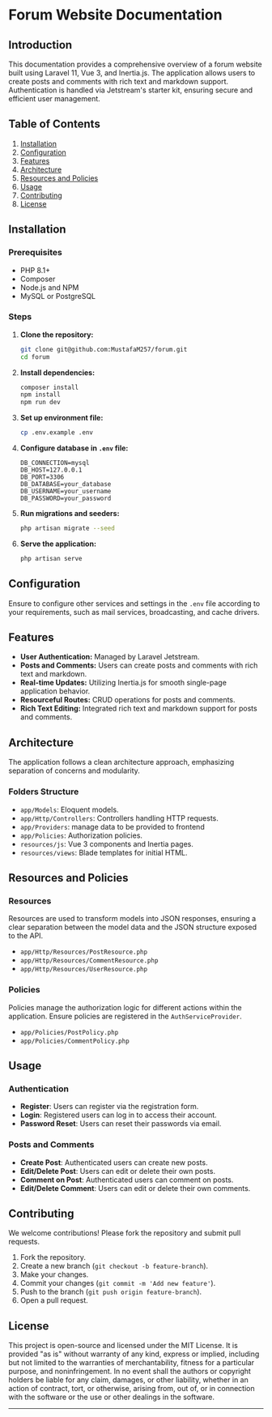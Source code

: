 # Forum Website Documentation

## Introduction

This documentation provides a comprehensive overview of a forum website built using Laravel 11, Vue 3, and Inertia.js. The application allows users to create posts and comments with rich text and markdown support. Authentication is handled via Jetstream's starter kit, ensuring secure and efficient user management.

## Table of Contents

1. [Installation](#installation)
2. [Configuration](#configuration)
3. [Features](#features)
4. [Architecture](#architecture)
5. [Resources and Policies](#resources-and-policies)
6. [Usage](#usage)
7. [Contributing](#contributing)
8. [License](#license)

## Installation

### Prerequisites

- PHP 8.1+
- Composer
- Node.js and NPM
- MySQL or PostgreSQL

### Steps

1. **Clone the repository:**
    ```sh
    git clone git@github.com:MustafaM257/forum.git
    cd forum
    ```

2. **Install dependencies:**
    ```sh
    composer install
    npm install
    npm run dev
    ```

3. **Set up environment file:**
    ```sh
    cp .env.example .env
    ```

4. **Configure database in `.env` file:**
    ```env
    DB_CONNECTION=mysql
    DB_HOST=127.0.0.1
    DB_PORT=3306
    DB_DATABASE=your_database
    DB_USERNAME=your_username
    DB_PASSWORD=your_password
    ```

5. **Run migrations and seeders:**
    ```sh
    php artisan migrate --seed
    ```

6. **Serve the application:**
    ```sh
    php artisan serve
    ```

## Configuration

Ensure to configure other services and settings in the `.env` file according to your requirements, such as mail services, broadcasting, and cache drivers.

## Features

- **User Authentication:** Managed by Laravel Jetstream.
- **Posts and Comments:** Users can create posts and comments with rich text and markdown.
- **Real-time Updates:** Utilizing Inertia.js for smooth single-page application behavior.
- **Resourceful Routes:** CRUD operations for posts and comments.
- **Rich Text Editing:** Integrated rich text and markdown support for posts and comments.

## Architecture

The application follows a clean architecture approach, emphasizing separation of concerns and modularity.

### Folders Structure

- `app/Models`: Eloquent models.
- `app/Http/Controllers`: Controllers handling HTTP requests.
- `app/Providers`: manage data to be provided to frontend
- `app/Policies`: Authorization policies.
- `resources/js`: Vue 3 components and Inertia pages.
- `resources/views`: Blade templates for initial HTML.

## Resources and Policies

### Resources

Resources are used to transform models into JSON responses, ensuring a clear separation between the model data and the JSON structure exposed to the API.

- `app/Http/Resources/PostResource.php`
- `app/Http/Resources/CommentResource.php`
- `app/Http/Resources/UserResource.php`
### Policies

Policies manage the authorization logic for different actions within the application. Ensure policies are registered in the `AuthServiceProvider`.

- `app/Policies/PostPolicy.php`
- `app/Policies/CommentPolicy.php`


## Usage

### Authentication

- **Register**: Users can register via the registration form.
- **Login**: Registered users can log in to access their account.
- **Password Reset**: Users can reset their passwords via email.

### Posts and Comments

- **Create Post**: Authenticated users can create new posts.
- **Edit/Delete Post**: Users can edit or delete their own posts.
- **Comment on Post**: Authenticated users can comment on posts.
- **Edit/Delete Comment**: Users can edit or delete their own comments.

## Contributing

We welcome contributions! Please fork the repository and submit pull requests.

1. Fork the repository.
2. Create a new branch (`git checkout -b feature-branch`).
3. Make your changes.
4. Commit your changes (`git commit -m 'Add new feature'`).
5. Push to the branch (`git push origin feature-branch`).
6. Open a pull request.

## License

This project is open-source and licensed under the MIT License. It is provided "as is" without warranty of any kind, express or implied, including but not limited to the warranties of merchantability, fitness for a particular purpose, and noninfringement. In no event shall the authors or copyright holders be liable for any claim, damages, or other liability, whether in an action of contract, tort, or otherwise, arising from, out of, or in connection with the software or the use or other dealings in the software. 

---
